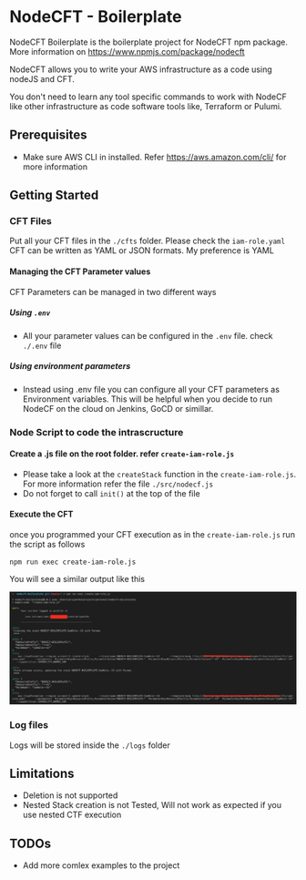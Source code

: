 # NodeCFT - Boilerplate
NodeCFT Boilerplate is the boilerplate project for NodeCFT npm package. More information on https://www.npmjs.com/package/nodecft

NodeCFT allows you to write your AWS infrastructure as a code using nodeJS and CFT.

You don't need to learn any tool specific commands to work with NodeCF like other infrastructure as code software tools like, Terraform or Pulumi.

## Prerequisites
- Make sure AWS CLI in installed. Refer https://aws.amazon.com/cli/ for more information

## Getting Started

### CFT Files
Put all your CFT files in the `./cfts` folder. Please check the `iam-role.yaml`
CFT can be written as YAML or JSON formats. My preference is YAML

#### Managing the CFT Parameter values
CFT Parameters can be managed in two different ways
##### Using `.env`
- All your parameter values can be configured in the `.env` file. check `./.env` file

##### Using environment parameters
- Instead using .env file you can configure all your CFT parameters as Environment variables. This will be helpful when you decide to run NodeCF on the cloud on Jenkins, GoCD or simillar.

### Node Script to code the intrascructure
#### Create a .js file on the root folder. refer `create-iam-role.js`
- Please take a look at the `createStack` function in the `create-iam-role.js`. For more information refer the file `./src/nodecf.js`
- Do not forget to call `init()`  at the top of the file

#### Execute the CFT
once you programmed your CFT execution as in the `create-iam-role.js` run the script as follows

```
npm run exec create-iam-role.js
```

You will see a similar output like this

![Alt CLI Output](cli-result.png?raw=true "CLI Output")

### Log files
Logs will be stored inside the `./logs` folder

## Limitations
  -  Deletion is not supported
  -  Nested Stack creation is not Tested, Will not work as expected if you use nested CTF execution 

## TODOs
  - Add more comlex examples to the project


